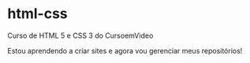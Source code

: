 # html-css
 Curso de HTML 5 e CSS 3 do CursoemVideo

 Estou aprendendo a criar sites e agora vou gerenciar meus repositórios!

<a href>